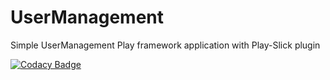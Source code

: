 # UserManagement
Simple UserManagement Play framework application with Play-Slick plugin

[![Codacy Badge](https://api.codacy.com/project/badge/grade/667f430bb2a14a918fd84553d165b25c)](https://www.codacy.com/app/simun-romic/UserManagement)
